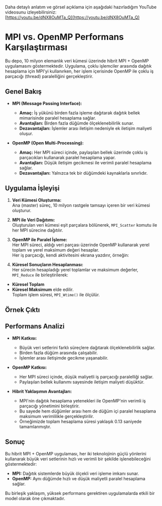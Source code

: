 Daha detaylı anlatım ve görsel açıklama için aşağıdaki hazırladığım YouTube videosunu izleyebilirsiniz:  
[https://youtu.be/dNX8OuMTa_Q](https://youtu.be/dNX8OuMTa_Q)
# MPI vs. OpenMP Performans Karşılaştırması

Bu depo, 10 milyon elemanlık veri kümesi üzerinde hibrit MPI + OpenMP uygulamasını göstermektedir. Uygulama, çoklu işlemciler arasında dağıtık hesaplama için MPI'yi kullanırken, her işlem içerisinde OpenMP ile çoklu iş parçacığı (thread) paralelliğini gerçekleştirir.

## Genel Bakış

- **MPI (Message Passing Interface):**
  - **Amaç:** İş yükünü birden fazla işleme dağıtarak dağıtık bellek mimarisinde paralel hesaplama sağlar.
  - **Avantajları:** Birden fazla düğümde ölçeklenebilirlik sunar.
  - **Dezavantajları:** İşlemler arası iletişim nedeniyle ek iletişim maliyeti oluşur.

- **OpenMP (Open Multi-Processing):**
  - **Amaç:** Her MPI süreci içinde, paylaşılan bellek üzerinde çoklu iş parçacıkları kullanarak paralel hesaplama yapar.
  - **Avantajları:** Düşük iletişim gecikmesi ile verimli paralel hesaplama sağlar.
  - **Dezavantajları:** Yalnızca tek bir düğümdeki kaynaklarla sınırlıdır.

## Uygulama İşleyişi

1. **Veri Kümesi Oluşturma:**  
   Ana (master) süreç, 10 milyon rastgele tamsayı içeren bir veri kümesi oluşturur.  
   

2. **MPI ile Veri Dağıtımı:**  
Oluşturulan veri kümesi eşit parçalara bölünerek, `MPI_Scatter` komutu ile her MPI sürecine dağıtılır.

3. **OpenMP ile Paralel İşleme:**  
Her MPI süreci, aldığı veri parçası üzerinde OpenMP kullanarak yerel toplam ve yerel maksimum değeri hesaplar.  
Her iş parçacığı, kendi aktivitesini ekrana yazdırır, örneğin:  

4. **Küresel Sonuçların Hesaplanması:**  
Her sürecin hesapladığı yerel toplamlar ve maksimum değerler, `MPI_Reduce` ile birleştirilerek:
- **Küresel Toplam**
- **Küresel Maksimum** elde edilir.  
Toplam işlem süresi, `MPI_Wtime()` ile ölçülür.

## Örnek Çıktı


## Performans Analizi

- **MPI Katkısı:**  
  - Büyük veri setlerini farklı süreçlere dağıtarak ölçeklenebilirlik sağlar.
  - Birden fazla düğüm arasında çalışabilir.
  - İşlemler arası iletişimde gecikme yaşanabilir.

- **OpenMP Katkısı:**  
  - Her MPI süreci içinde, düşük maliyetli iş parçacığı paralelliği sağlar.
  - Paylaşılan bellek kullanımı sayesinde iletişim maliyeti düşüktür.

- **Hibrit Yaklaşımın Avantajları:**  
  - MPI'nin dağıtık hesaplama yetenekleri ile OpenMP'nin verimli iş parçacığı yönetimini birleştirir.
  - Bu sayede hem düğümler arası hem de düğüm içi paralel hesaplama maksimum verimlilikle gerçekleştirilir.
  - Örneğimizde toplam hesaplama süresi yaklaşık 0.13 saniyede tamamlanmıştır.

## Sonuç

Bu hibrit MPI + OpenMP uygulaması, her iki teknolojinin güçlü yönlerini kullanarak büyük veri setlerinin hızlı ve verimli bir şekilde işlenebileceğini göstermektedir:
- **MPI:** Dağıtık sistemlerde büyük ölçekli veri işleme imkanı sunar.
- **OpenMP:** Aynı düğümde hızlı ve düşük maliyetli paralel hesaplama sağlar.

Bu birleşik yaklaşım, yüksek performans gerektiren uygulamalarda etkili bir model olarak öne çıkmaktadır.
